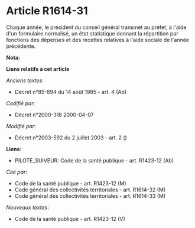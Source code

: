 # Article R1614-31

Chaque année, le président du conseil général transmet au préfet, à l'aide d'un formulaire normalisé, un état statistique
donnant la répartition par fonctions des dépenses et des recettes relatives à l'aide sociale de l'année précédente.

**Nota:**



**Liens relatifs à cet article**

_Anciens textes_:

  - Décret n°85-894 du 14 août 1985 - art. 4 (Ab)

_Codifié par_:

  - Décret n°2000-318 2000-04-07

_Modifié par_:

  - Décret n°2003-592 du 2 juillet 2003 - art. 2 ()

**Liens**:

  - PILOTE_SUIVEUR: Code de la santé publique - art. R1423-12 (Ab)

_Cité par_:

  - Code de la santé publique - art. R1423-12 (M)
  - Code général des collectivités territoriales - art. R1614-32 (M)
  - Code général des collectivités territoriales - art. R1614-33 (M)

_Nouveaux textes_:

  - Code de la santé publique - art. R1423-12 (V)
